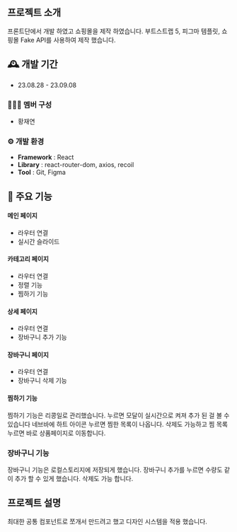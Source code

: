##  프로젝트 소개
프론트단에서 개발 하였고 쇼핑몰을 제작 하였습니다. 부트스트랩 5, 피그마 템플릿, 쇼핑몰 Fake API를 사용하여
제작 했습니다.

## 🕰️ 개발 기간
* 23.08.28 - 23.09.08

### 🧑‍🤝‍🧑 멤버 구성
- 황재연

### ⚙️ 개발 환경
- **Framework** : React
- **Library** : react-router-dom, axios, recoil
- **Tool** : Git, Figma

## 📌 주요 기능
#### 메인 페이지
- 라우터 연결
- 실시간 슬라이드
#### 카테고리 페이지
- 라우터 연결
- 정렬 기능
- 찜하기 기능
#### 상세 페이지
- 라우터 연결
- 장바구니 추가 기능
#### 장바구니 페이지
- 라우터 연결
- 장바구니 삭제 기능
#### 찜하기 기능
찜하기 기능은 리콩일로 관리했습니다.
누르면 모달이 실시간으로 켜져 추가 된 걸 볼 수 있습니다
네브바에 하트 아이콘 누르면 찜한 목록이 나옵니다.
삭제도 가능하고 찜 목록 누르면 바로 상품페이지로 이동합니다.
### 장바구니 기능
장바구니 기능은 로컬스토리지에 저장되게 했습니다.
장바구니 추가를 누르면 수량도 같이 추가 할 수 있게 했습니다.
삭제도 가능 합니다.

##  프로젝트 설명
최대한 공통 컴포넌트로 쪼개서 만드려고 했고 디자인 시스템을 적용 했습니다.
